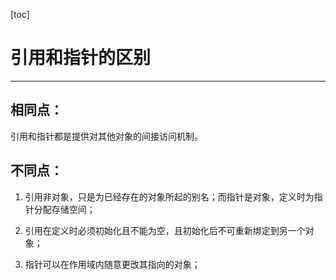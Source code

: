 [toc]

# 引用和指针的区别

-------------

## 相同点：

引用和指针都是提供对其他对象的间接访问机制。

## 不同点：

1. 引用非对象，只是为已经存在的对象所起的别名；而指针是对象，定义时为指针分配存储空间；

2.  引用在定义时必须初始化且不能为空，且初始化后不可重新绑定到另一个对象；

3.  指针可以在作用域内随意更改其指向的对象；

